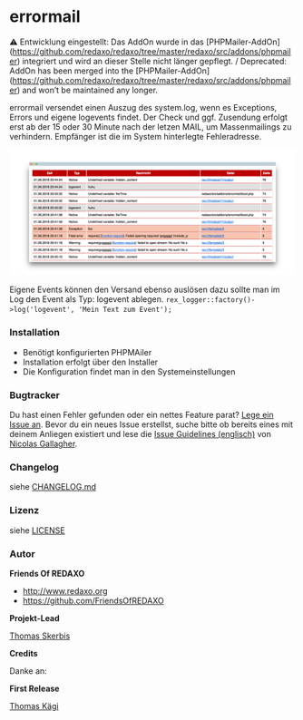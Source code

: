 # errormail

⚠️ Entwicklung eingestellt: Das AddOn wurde in das [PHPMailer-AddOn] (https://github.com/redaxo/redaxo/tree/master/redaxo/src/addons/phpmailer) integriert und wird an dieser Stelle nicht länger gepflegt. / Deprecated: AddOn has been merged into the [PHPMailer-AddOn] (https://github.com/redaxo/redaxo/tree/master/redaxo/src/addons/phpmailer)  and won’t be maintained any longer.

errormail versendet einen Auszug des system.log, wenn es Exceptions, Errors und eigene logevents findet. 
Der Check und ggf. Zusendung erfolgt erst ab der 15 oder 30 Minute nach der letzen MAIL, um Massenmailings zu verhindern. Empfänger ist die im System hinterlegte Fehleradresse. 

![Screenshot](https://raw.githubusercontent.com/FriendsOfREDAXO/errormail/assets/errormail-screen.png)

Eigene Events können den Versand ebenso auslösen dazu sollte man im Log den Event als Typ: logevent ablegen. 
`rex_logger::factory()->log('logevent', 'Mein Text zum Event');`

### Installation
- Benötigt konfigurierten PHPMAiler
- Installation erfolgt über den Installer
- Die Konfiguration findet man in den Systemeinstellungen

### Bugtracker

Du hast einen Fehler gefunden oder ein nettes Feature parat? [Lege ein Issue an](https://github.com/FriendsOfREDAXO/errormail/issues). Bevor du ein neues Issue erstellst, suche bitte ob bereits eines mit deinem Anliegen existiert und lese die [Issue Guidelines (englisch)](https://github.com/necolas/issue-guidelines) von [Nicolas Gallagher](https://github.com/necolas/).

### Changelog

siehe [CHANGELOG.md](https://github.com/FriendsOfREDAXO/errormail/blob/master/CHANGELOG.md)

### Lizenz

siehe [LICENSE](https://github.com/FriendsOfREDAXO/errormail/blob/master/LICENSE)


### Autor

**Friends Of REDAXO**

* http://www.redaxo.org
* https://github.com/FriendsOfREDAXO

**Projekt-Lead**

[Thomas Skerbis](https://github.com/skerbis)

**Credits**

Danke an: 

**First Release**

[Thomas Kägi](https://github.com/phoebusryan)

